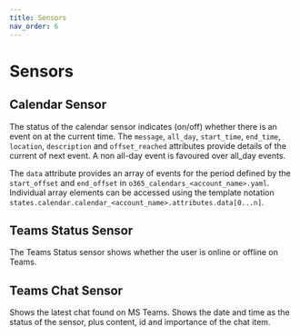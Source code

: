 ```yaml
---
title: Sensors
nav_order: 6
---
```


# Sensors
## Calendar Sensor
The status of the calendar sensor indicates (on/off) whether there is an event on at the current time. The `message`, `all_day`, `start_time`, `end_time`, `location`, `description` and `offset_reached` attributes provide details of the current of next event. A non all-day event is favoured over all_day events.

The `data` attribute provides an array of events for the period defined by the `start_offset` and `end_offset` in `o365_calendars_<account_name>.yaml`. Individual array elements can be accessed using the template notation `states.calendar.calendar_<account_name>.attributes.data[0...n]`.

## Teams Status Sensor
The Teams Status sensor shows whether the user is online or offline on Teams.

## Teams Chat Sensor
Shows the latest chat found on MS Teams. Shows the date and time as the status of the sensor, plus content, id and importance of the chat item.
